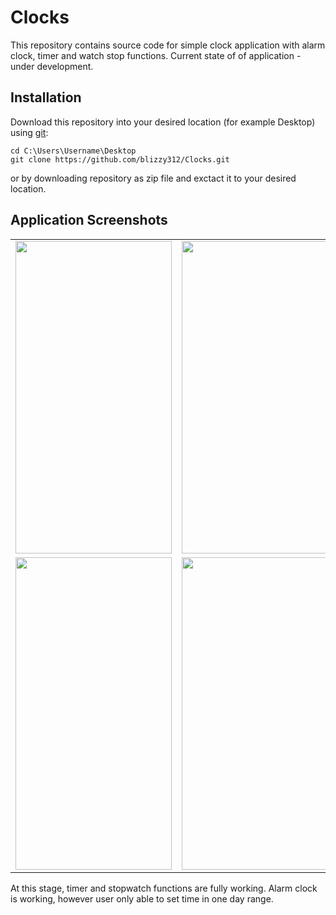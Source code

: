 # Clocks
This repository contains source code for simple clock application with alarm clock, timer and watch stop functions.
Current state of of application - under development.

## Installation
Download this repository into your desired location (for example Desktop) using [git](https://git-scm.com/):
```
cd C:\Users\Username\Desktop
git clone https://github.com/blizzy312/Clocks.git
```
or by downloading repository as zip file and exctact it to your desired location.

## Application Screenshots
<table >
  <tr>
    <td align="left"><img src="../assets/clock_screen.png"  width="250" height="500"/></td>
    <td align="center"><img src="../assets/alarm_clock_screen.png"  width="250" height="500"/></td>
    <td align="right"><img src="../assets/alarm_clock_screen_2.png"  width="250" height="500"/></td>
  </tr>
  <tr>
    <td align="left"><img src="../assets/timer_screen.png"  width="250" height="500"/></td>
    <td align="center"><img src="../assets/watch_stop_screen.png"  width="250" height="500"/></td>
  </tr>
</table>











At this stage, timer and stopwatch 
functions are fully working. Alarm clock is working, however user only able to set time in one day range. 

#
